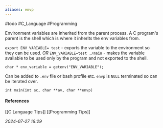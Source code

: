 ```yaml
---
aliases: envp
---
```

#todo #C_Language #Programming 

Environment variables are inherited from the parent process. A C program's parent is the shell which is where it inherits the env variables from.

`export ENV_VARIABLE= test` - exports the variable to the environment so they can be used.
*OR* `ENV_VARIABLE=test ./main` - makes the variable available to be used only by the program and not exported to the shell.

`char * env_variable = getenv("ENV_VARIABLE");`

Can be added to `.env` file or bash profile etc.
`envp` is `NULL` terminated so can be iterated over.

`int main(int ac, char **av, char **envp)`

#### References
[[C Language Tips]]
[[Programming Tips]]


_2024-07-27 16:29_